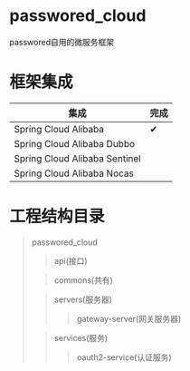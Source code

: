 # passwored_cloud
passwored自用的微服务框架

# 框架集成
| 集成  |  完成 |
| ------------ | ------------ |
| Spring Cloud Alibaba  |  ✔ |
| Spring Cloud Alibaba Dubbo |   |
| Spring Cloud Alibaba Sentinel  |   |
| Spring Cloud Alibaba Nocas |   |

# 工程结构目录
> passwored_cloud
>> api(接口)
>>> 
> 
>> commons(共有)
>>> 
> 
>> servers(服务器)
>>> gateway-server(网关服务器)
> 
>> services(服务)
>>> oauth2-service(认证服务)



